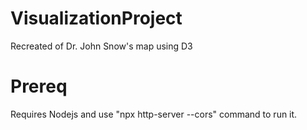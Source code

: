 # VisualizationProject
Recreated of Dr. John Snow's map using D3

# Prereq
Requires Nodejs and use "npx http-server --cors" command to run it.
